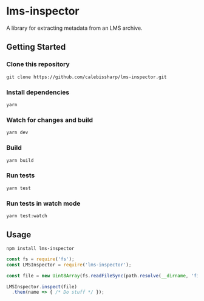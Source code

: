 # lms-inspector

A library for extracting metadata from an LMS archive.

## Getting Started

### Clone this repository
`git clone https://github.com/calebissharp/lms-inspector.git`

### Install dependencies
`yarn`

### Watch for changes and build
`yarn dev`

### Build
`yarn build`

### Run tests
`yarn test`

### Run tests in watch mode
`yarn test:watch`

## Usage
`npm install lms-inspector`

```javascript
const fs = require('fs');
const LMSInspector = require('lms-inspector');

const file = new Uint8Array(fs.readFileSync(path.resolve(__dirname, 'file.zip'))).buffer;

LMSInspector.inspect(file)
  .then(name => { /* Do stuff */ });
```

